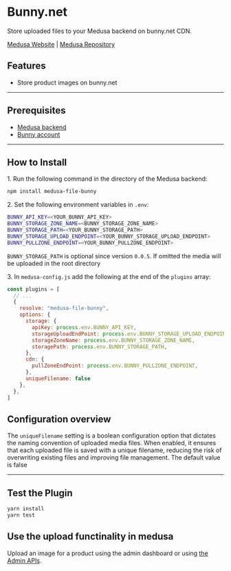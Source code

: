 # Bunny.net

Store uploaded files to your Medusa backend on bunny.net CDN.

[Medusa Website](https://medusajs.com) | [Medusa Repository](https://github.com/medusajs/medusa)

## Features

- Store product images on bunny.net

---

## Prerequisites

- [Medusa backend](https://docs.medusajs.com/development/backend/install)
- [Bunny account](https://bunny.net/)

---

## How to Install

1\. Run the following command in the directory of the Medusa backend:

```bash
npm install medusa-file-bunny
```

2\. Set the following environment variables in `.env`:

```bash
BUNNY_API_KEY=<YOUR_BUNNY_API_KEY>
BUNNY_STORAGE_ZONE_NAME=<BUNNY_STORAGE_ZONE_NAME>
BUNNY_STORAGE_PATH=<YOUR_BUNNY_STORAGE_PATH>
BUNNY_STORAGE_UPLOAD_ENDPOINT=<YOUR_BUNNY_STORAGE_UPLOAD_ENDPOINT>
BUNNY_PULLZONE_ENDPOINT=<YOUR_BUNNY_PULLZONE_ENDPOINT>
```

`BUNNY_STORAGE_PATH` is optional since version `0.0.5`. If omitted the media will be uploaded in the root directory

3\. In `medusa-config.js` add the following at the end of the `plugins` array:

```js
const plugins = [
  // ...
  {
    resolve: "medusa-file-bunny",
    options: {
      storage: {
        apiKey: process.env.BUNNY_API_KEY,
        storageUploadEndPoint: process.env.BUNNY_STORAGE_UPLOAD_ENDPOINT,
        storageZoneName: process.env.BUNNY_STORAGE_ZONE_NAME,
        storagePath: process.env.BUNNY_STORAGE_PATH,
      },
      cdn: {
        pullZoneEndPoint: process.env.BUNNY_PULLZONE_ENDPOINT,
      },
      uniqueFilename: false
    },
  },
]
```

## Configuration overview

The `uniqueFilename` setting is a boolean configuration option that dictates the naming convention of uploaded media files. When enabled, it ensures that each uploaded file is saved with a unique filename, reducing the risk of overwriting existing files and improving file management. The default value is false

---

## Test the Plugin

```bash
yarn install
yarn test
```

## Use the upload functinality in medusa
Upload an image for a product using the admin dashboard or using [the Admin APIs](https://docs.medusajs.com/api/admin#tag/Upload).
